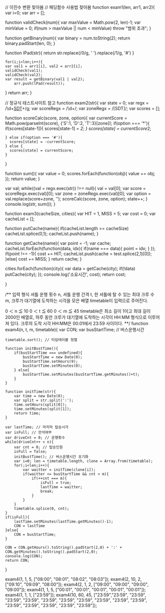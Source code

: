 
// 이진수 변환 찾아봄
// 패딩함수 사용법 찾아봄
function exam1(len, arr1, arr2){
	var i=0;
	var arr = [];

  function validCheck(num){
    var maxValue = Math.pow(2, len)-1;
    var minValue = 0;
    if(num > maxValue || num < minValue)
      throw "범위 초과";
  }

  function getBinary(num){
    var binary = num.toString(2);
    return binary.padStart(len, 0);
  }

  function lPad(str){
    return str.replace(/0/g, ' ').replace(/1/g, '#')
  }

	for(i;i<len;i++){
    var val1 = arr1[i], val2 = arr2[i];
    validCheck(val1);
    validCheck(val2);
  	var result = getBinary(val1 | val2);
		arr.push(lPad(result));
  }
	return arr;
}

// 정규식 테스트사이트 참고
function exam2(str){
  var state = 0;
  var regx = /\d+[SDT]([*#]?)+/g;
  var scoreRegx = /\d+/;
  var zoneRegx = /[SDT]/;
  var scores = [];

  function scoreCalc(score, zone, option){
    var currentScore = Math.pow(parseInt(score), {'S':1, 'D':2, 'T':3}[zone]);
    if(option === '*'){
      if(scores[state-1]){
        scores[state-1] *= 2;
      }
      scores[state] = currentScore*2;

    } else if(option === '#'){
      scores[state] = -currentScore;
    } else {
      scores[state] = currentScore;
    }
  }

  function sum(){
    var value = 0;
    scores.forEach(function(obj){
      value += obj;
    });
    return value;
  }

  var val;
  while((val = regx.exec(str)) !== null){
    val = val[0];
    var score = scoreRegx.exec(val)[0];
    var zone = zoneRegx.exec(val)[0];
    var option = val.replace(score+zone, '');
    scoreCalc(score, zone, option);
    state++;
  }
  console.log(str, sum());
}

function exam3(cacheSize, cities){
  var HIT = 1, MISS = 5;
  var cost = 0;
  var cacheList = [];

  function putCache(name){
    if(cacheList.length >= cacheSize)
      cacheList.splice(0,1);
    cacheList.push(name);
  }

  function getCache(name){
    var point = -1;
    var cache;
    cacheList.forEach(function(data, idx){
      if(name === data){
        point = idx;
      }
    });
    if(point !== -1){
      cost += HIT;
      cacheList.push(cache = test.splice(2,1)[0]);
    }else{
      cost += MISS;
    }
    return cache;
  }


  cities.forEach(function(city){
    var data = getCache(city);
    if(!data)
      putCache(city);
  });
  console.log('소요시간',  cost);
  return cost;

}

/**
입력 형식
셔틀 운행 횟수 n, 셔틀 운행 간격 t, 한 셔틀에 탈 수 있는 최대 크루 수 m, 크루가 대기열에 도착하는 시각을 모은 배열 timetable이 입력으로 주어진다.

0 ＜ n ≦ 10
0 ＜ t ≦ 60
0 ＜ m ≦ 45
timetable은 최소 길이 1이고 최대 길이 2000인 배열로, 하루 동안 크루가 대기열에 도착하는 시각이 HH:MM 형식으로 이루어져 있다.
크루의 도착 시각 HH:MM은 00:01에서 23:59 사이이다.
**/
function exam4(n, t, m, timetable){
	var CON;
	var busStartTime; // 버스운행시간

	timetable.sort(); // 타임테이블 정렬

	function initBustTime(){
		if(busStartTime === undefined){
			busStartTime = new Date(0);
			busStartTime.setHours(9);
			busStartTime.setMinutes(0);
		} else{
			busStartTime.setMinutes(busStartTime.getMinutes()+t);
		}
	}

	function initTime(str){
		var time = new Date(0);
		var split = str.split(':');
		time.setHours(split[0]);
		time.setMinutes(split[1]);
		return time;
	}

	var lastTime; // 마지막 탑승시각
	var isFull; // 만석여부
	var driveCnt = 0; // 운행횟수
	while(driveCnt++ < n){
		var cnt = 0; // 탑승인원
		isFull = false;
		initBustTime(); // 버스운행시간 초기화
		var i=0; len = timetable.length, clone = Array.from(timetable);
		for(;i<len;i++){
			var waitter = initTime(clone[i]);
			if(waitter <= busStartTime && cnt < m){
				if(++cnt === m){
					isFull = true;
					lastTime = waitter;
					break;
				}
			}
		}
		timetable.splice(0, cnt);
	}
	if(isFull){
		lastTime.setMinutes(lastTime.getMinutes()-1);
		CON = lastTime
	}else{
		CON = busStartTime;
	}

	CON = CON.getHours().toString().padStart(2,0) + ':' + CON.getMinutes().toString().padStart(2,0);
	console.log(CON);
	return CON;
}

exam4(1, 1, 5, ["08:00", "08:01", "08:02", "08:03"]);
exam4(2, 10, 2, ["09:10", "09:09", "08:00"]);
exam4(2, 1, 2, ["09:00", "09:00", "09:00", "09:00"]);
exam4(1, 1, 5, ["00:01", "00:01", "00:01", "00:01", "00:01"]);
exam4(1, 1, 1, ["23:59"]);
exam4(10, 60, 45, ["23:59","23:59", "23:59", "23:59", "23:59", "23:59", "23:59", "23:59", "23:59", "23:59", "23:59", "23:59", "23:59", "23:59", "23:59", "23:59"]);
